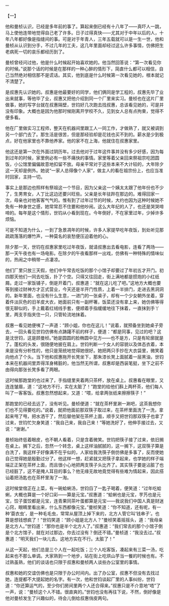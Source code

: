     一 

   【一】

   他和曼桢认识，已经是多年前的事了。算起来倒已经有十八年了——真吓人一跳，马上使他连带地觉得自己老了许多。日子过得真快——尤其对于中年以后的人，十年八年都好像是指缝间的事。可是对于年青人，三年五载就可以是一生一世，他和曼桢从认识到分手，不过几年的工夫，这几年里面却经过这么许多事情，仿佛把生老病死一切的哀乐都经历到了。

   曼桢曾经问过他，他是什么时候起开始喜欢她的。他当然回答说：“第一次看见你的时候。”说那个话的时候是在那样的一种心醉的情形下，简直什么都可以相信，自己当然绝对相信那不是谎话。其实，他到底是什么时候第一次看见她的，根本就记不清楚了。

   是叔惠先认识她的。叔惠是他最要好的同学，他们俩同是学工程的，叔惠先毕了业出来就事，等他毕了业，叔惠又把他介绍到同一个厂里来实习。曼桢也在这片厂里做事，她的写字台就在叔惠隔壁，世钧好几次跑去找叔惠，总该看见她的，可是并没有印象。大概也是因为他那时候刚离开学校不久，见到女人总有点拘束，觉得不便多看。

   他在厂里做实习工程师，整天在机器间里跟工人一同工作，才做熟了，就又被调到另一个部门去了。那生活是很苦，但是那经验却是花钱也买不到的。薪水是少到极点，好在他家里也不靠他养家。他的家不在上海，他就住在叔惠家里。

   他这还是第一次在外面过阴历年。过去他对于过年这件事并没有多少好感，因为每到过年的时候，家里例必有一些不痛快的事情。家里等着父亲回来祭祖宗吃团圆饭，小公馆里偏偏故意地扣留不放。母亲平常对于这些本来不大计较的，大年除夕这一天却是例外。她说“一家人总得像个人家”，做主人的看在祖宗份上，也应当准时回家，主持一切。

   事实上是那边也照样有祭祖这一个节目，因为父亲这一个姨太太跟了他年份也不少了，生男育女，人丁比这边还要兴旺些。父亲是长年驻跸在那边的。难得回家一次，母亲也对他客客气气的。惟有到了过年过节的时候，大约也因为这种时候她不免有一种身世之感，她常常忍不住要和他吵闹。这么大年纪的人了，也还是哭哭啼啼的。每年是这个情形，世钧从小看到现在。今年倒好，不在家里过年，少掉许多烦恼。

   可是不知道为什么，一到了急景凋年的时候，许多人家提早吃年夜饭，到处听见那疏疏落落的爆竹声，一种莫名的哀愁便压迫着他的心。

   除夕那一天，世钧在叔惠家里吃过年夜饭，就请叔惠出去看电影，连看了两场——那一天午夜也有一场电影。在除夕的午夜看那样一出戏，仿佛有一种特殊的情味似的，热闹之中稍带一点凄凉。

   他们厂里只放三天假，他们中午常去吃饭的那个小馆子却要过了年初五才开门。初四那天他们一同去吃饭，扑了个空。只得又往回走，街上满地都是掼炮的小红纸屑。走过一家饭铺子，倒是开着门，叔惠道：“就在这儿吃了吧。”这地方大概也要等到接过财神方才正式营业，今天还是半开门性质，上着一半排门，走进去黑洞洞的。新年里面，也没有什么生意，一进门的一张桌子，却有一个少女朝外坐着，穿着件淡灰色的旧羊皮大衣，她面前只有一副杯箸，饭菜还没有拿上来，她仿佛等得很无聊似的，手上戴着红绒线手套，便顺着手指缓缓地往下抹着，一直抹到手丫里，两支手指夹住一只，只管轮流地抹着。

   叔惠一看见她便咦了一声道：“顾小姐，你也在这儿！”说着，就预备坐到她桌子旁去，一回头看见世钧仿佛有点踌躇不前的样子，便道：“都是同事，见过的吧？这是沈世钧，这是顾曼桢。”她是圆圆的脸椭圆中见方——也不是方，只是有轮廓就是了。蓬松的头发，很随便地披在肩上。世钧判断一个女人的容貌以及体态衣着，本来是没有分析性的，他只是笼统地觉得她很好。她把两只手抄在大衣袋里，微笑着向他点了个头。当下他和叔惠拖开长凳坐下，那朱漆长凳上面腻着一层黑油，世钧本来在机器间里弄得浑身稀脏的，他当然无所谓，叔惠却是西装笔挺，坐下之前不由得向那张长凳多看了两眼。

   这时候那跑堂的也过来了，手指缝里夹着两只茶杯，放在桌上。叔惠看在眼里，又连连皱眉，道：“这地方不行，实在太脏了！”跑堂的给他们斟上两杯茶，他们每人叫了一客客饭。叔惠忽然想起来，又道：“喂，给拿两张纸来擦擦筷子！”

   那跑堂的已经去远了，没有听见。曼桢便道：“就在茶杯里涮一涮吧，这茶我想你们也不见得要吃的。”说着，就把他面前那双筷子取过来，在茶杯里面洗了一洗，拿起来甩了甩，把水洒干了，然后替他架在茶杯上面，顺手又把世钧那双筷子也拿了过来，世钧忙欠身笑道：“我自己来，我自己来！”等她洗好了，他伸手接过去，又说：“谢谢。”

   曼桢始终低着眼皮，也不朝人看着，只是含着微笑。世钧把筷子接了过来，依旧搁在桌上。搁下之后，忽然一个转念，桌上这样油腻腻的，这一搁下，这双筷子算是白洗了，我这样子好像满不在乎似的，人家给我洗筷子倒仿佛是多事了，反而使她自己觉得她是殷勤过分了。他这样一想，赶紧就又把筷子拿起来，也学她的样子端端正正架在茶杯上面，而且很小心地把两支筷子头比齐了。其实筷子要是沾脏了也已经脏了，这不是掩人耳目的事么？他无缘无故地竟觉得有些难为情起来，因此搭讪着把汤匙也在茶杯里淘了一淘。

   这时候堂倌正在上菜，有一碗蛤蜊汤，世钧舀了一匙子喝着，便笑道：“过年吃蛤蜊，大概也算是一个好口彩——算是元宝。”叔惠道：“蛤蜊也是元宝，芋艿也是元宝，饺子蛋饺都是元宝，连青果同茶叶蛋都算是元宝——我说我们中国人真是财迷心窍，眼睛里看出来，什么东西都像元宝。”曼桢笑道：“你不知道，还有呢，有一种‘蓑衣虫’，是一种毛毛虫，常常从屋顶上掉下来的，北方人管它叫‘钱串子’。也算是想钱想疯了！”世钧笑道：“顾小姐是北方人？”曼桢笑着摇摇头，道：“我母亲是北方人。”世钧道：“那你也是半个北方人了。”叔惠道：“我们常去的那个小馆子倒是个北方馆子，就在对过那边，你去过没有？倒还不错。”曼桢道：“我没去过。”叔惠道：“明天我们一块儿去。这地方实在不行。太脏了！”

   从这一天起，他们总是三个人在一起吃饭；三个人吃客饭，凑起来有三菜一汤，吃起来也不那么单调。大家熟到一个地步，站在街上吃烘山芋当一餐的时候也有。不过熟虽熟，他们的谈话也只限于叔惠和曼桢两人谈些办公室里的事情。

   叔惠和她的交谊仿佛也是只限于办公时间内。出了办公室，叔惠不但没有去找过她，连提都不大提起她的名字。有一次，他和世钧谈起厂里的人事纠纷，世钧道：“你还算运气的，至少你们房间里两个人还合得来。”叔惠只是不介意地“唔”了一声，说：“曼桢这个人不错。很直爽的。”世钧也没有再往下说，不然，倒好像是他对曼桢发生了兴趣似的，待会儿倒给叔惠俏皮两句。

